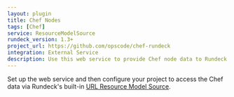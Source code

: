 ```yaml
---
layout: plugin
title: Chef Nodes
tags: [Chef]
service: ResourceModelSource
rundeck_version: 1.3+
project_url: https://github.com/opscode/chef-rundeck
integration: External Service
description: Use this web service to provide Chef node data to Rundeck projects.  
---
```


Set up the web service and then configure your project to access the Chef data via Rundeck's built-in <a href="http://rundeck.org/docs/manual/plugins.html#url-resource-model-source-configuration">URL Resource Model Source</a>.

